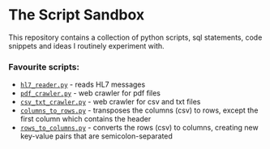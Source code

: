 # The Script Sandbox
This repository contains a collection of python scripts, sql statements, code snippets and ideas I routinely experiment with.

### Favourite scripts:
- [`hl7_reader.py`](script-sandbox/HL7_parser.py) - reads HL7 messages
- [`pdf_crawler.py`](script-sandbox/pdf_crawler.py) - web crawler for pdf files
- [`csv_txt_crawler.py`](script-sandbox/csv_txt_crawler.py) - web crawler for csv and txt files
- [`columns_to_rows.py`](script-sandbox/columns_to_rows.py) - transposes the columns (csv) to rows, except the first column which contains the header
- [`rows_to_columns.py`](script-sandbox/rows_to_columns.py) - converts the rows (csv) to columns, creating new key-value pairs that are semicolon-separated
